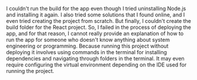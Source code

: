 I couldn't run the build for the app even though I tried uninstalling Node.js and installing it again. I also tried some solutions that I found online, and I even tried creating the project from scratch.
But finally, I couldn't create the build folder for the React project.
So, I failed in the process of deploying the app, and for that reason, I cannot really provide an explanation of how to run the app for someone who doesn't know anything about system engineering or programming.
Because running this project without deploying it involves using commands in the terminal for installing dependencies and navigating through folders in the terminal.
It may even require configuring the virtual environment depending on the IDE used for running the project.

